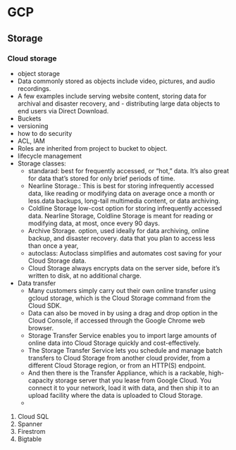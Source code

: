# GCP

## Storage

### Cloud storage

- object storage
- Data commonly stored as objects include video, pictures, and audio recordings.
- A few examples include serving website content, storing data for archival and disaster recovery, and - distributing large data objects to end users via Direct Download.
- Buckets
- versioning
- how to do security
- ACL, IAM
- Roles are inherited from project to bucket to object.
- lifecycle management
- Storage classes:
  - standarad: best for frequently accessed, or “hot,” data. It’s also great for data that’s stored for only brief periods of time.
  - Nearline Storage.: This is best for storing infrequently accessed data, like reading or modifying data on average once a month or less.data backups, long-tail multimedia content, or data archiving.
  - Coldline Storage low-cost option for storing infrequently accessed data. Nearline Storage, Coldline Storage is meant for reading or modifying data, at most, once every 90 days.
  - Archive Storage. option, used ideally for data archiving, online backup, and disaster recovery. data that you plan to access less than once a year,
  - autoclass: Autoclass simplifies and automates cost saving for your Cloud Storage data.
  - Cloud Storage always encrypts data on the server side, before it’s written to disk, at no additional charge.
- Data transfer
  - Many customers simply carry out their own online transfer using gcloud storage, which is the Cloud Storage command from the Cloud SDK.
  - Data can also be moved in by using a drag and drop option in the Cloud Console, if accessed through the Google Chrome web browser.
  - Storage Transfer Service enables you to import large amounts of online data into Cloud Storage quickly and cost-effectively.
  - The Storage Transfer Service lets you schedule and manage batch transfers to Cloud Storage from another cloud provider, from a different Cloud Storage region, or from an HTTP(S) endpoint.
  - And then there is the Transfer Appliance, which is a rackable, high-capacity storage server that you lease from Google Cloud. You connect it to your network, load it with data, and then ship it to an upload facility where the data is uploaded to Cloud Storage.
  - 


1. Cloud SQL
2. Spanner
3. Firestrom
4. Bigtable
